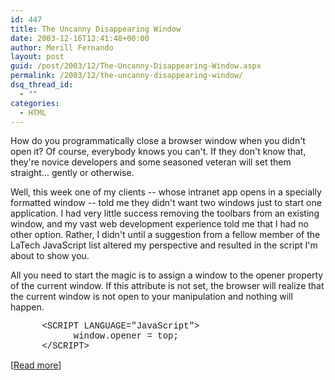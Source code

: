 ```yaml
---
id: 447
title: The Uncanny Disappearing Window
date: 2003-12-16T12:41:48+00:00
author: Merill Fernando
layout: post
guid: /post/2003/12/The-Uncanny-Disappearing-Window.aspx
permalink: /2003/12/the-uncanny-disappearing-window/
dsq_thread_id:
  - ""
categories:
  - HTML
---
```

<body xmlns="http://www.w3.org/1999/xhtml">
    <div class="Section1">
        <p>
            How do you programmatically close a browser window when you didn't open it? Of course,
            everybody knows you can't. If they don't know that, they're novice developers and
            some seasoned veteran will set them straight... gently or otherwise.
        </p>
        <p>
            Well, this week one of my clients -- whose intranet app opens in a specially formatted
            window -- told me they didn't want two windows just to start one application. I had
            very little success removing the toolbars from an existing window, and my vast web
            development experience told me that I had no other option. Rather, I didn't until
            a suggestion from a fellow member of the LaTech JavaScript list altered my perspective
            and resulted in the script I'm about to show you.
        </p>
        <p>
            All you need to start the magic is to assign a window to the opener property of the
            current window. If this attribute is not set, the browser will realize that the current
            window is not open to your manipulation and nothing will happen.
        </p>
        <p>
            <span style=';font-family: "Courier New"'>&#160;&#160;&#160;&#160;&#160; &lt;SCRIPT
            LANGUAGE="JavaScript"&gt;<br />
            &#160;&#160;&#160;&#160;&#160;&#160;&#160;&#160;&#160;&#160;&#160; window.opener =
            top;<br />
            &#160;&#160;&#160;&#160;&#160; &lt;/SCRIPT&gt;</span>
        </p>
        <p>
            [<a href="http://aspalliance.com/333">Read more</a>]
        </p>
    </div>
</body>